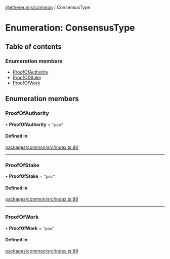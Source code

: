 [@ethereumjs/common](../README.md) / ConsensusType

# Enumeration: ConsensusType

## Table of contents

### Enumeration members

- [ProofOfAuthority](ConsensusType.md#proofofauthority)
- [ProofOfStake](ConsensusType.md#proofofstake)
- [ProofOfWork](ConsensusType.md#proofofwork)

## Enumeration members

### ProofOfAuthority

• **ProofOfAuthority** = `"poa"`

#### Defined in

[packages/common/src/index.ts:90](https://github.com/ethereumjs/ethereumjs-monorepo/blob/master/packages/common/src/index.ts#L90)

---

### ProofOfStake

• **ProofOfStake** = `"pos"`

#### Defined in

[packages/common/src/index.ts:88](https://github.com/ethereumjs/ethereumjs-monorepo/blob/master/packages/common/src/index.ts#L88)

---

### ProofOfWork

• **ProofOfWork** = `"pow"`

#### Defined in

[packages/common/src/index.ts:89](https://github.com/ethereumjs/ethereumjs-monorepo/blob/master/packages/common/src/index.ts#L89)
